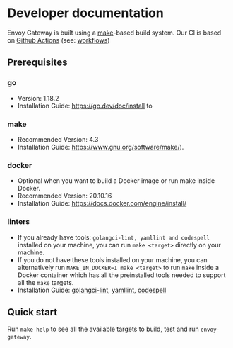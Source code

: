 # Developer documentation

Envoy Gateway is built using a [make](https://www.gnu.org/software/make/)-based
build system. Our CI is based on [Github Actions](https://docs.github.com/en/actions) (see: [workflows](.github/workflows))

## Prerequisites

### go
* Version: 1.18.2
* Installation Guide: https://go.dev/doc/install to

### make
* Recommended Version: 4.3
* Installation Guide: https://www.gnu.org/software/make/).

### docker
* Optional when you want to build a Docker image or run make inside Docker.
* Recommended Version: 20.10.16
* Installation Guide: https://docs.docker.com/engine/install/

### linters
* If you already have tools: `golangci-lint, yamllint and codespell` installed on your machine, you can run `make <target>`
directly on your machine.
* If you do not have these tools installed on your machine,
you can alternatively run `MAKE_IN_DOCKER=1 make <target>` to run `make` inside a Docker container which has all the
preinstalled tools needed to support all the `make` targets.
* Installation Guide: [golangci-lint](https://github.com/golangci/golangci-lint#install), [yamllint](https://github.com/adrienverge/yamllint#installation), 
[codespell](https://github.com/codespell-project/codespell#installation)

## Quick start

Run `make help` to see all the available targets to build, test and run `envoy-gateway`.
